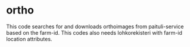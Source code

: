 # ortho
This code searches for and downloads orthoimages from paituli-service based on the farm-id. This codes also needs lohkorekisteri with farm-id location attributes.
